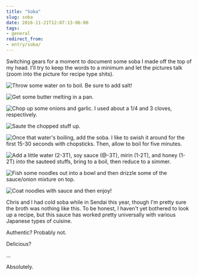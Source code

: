 ```yaml
---
title: "Soba"
slug: soba
date: 2016-11-21T12:07:13-06:00
tags:
- general
redirect_from:
- entry/soba/
---
```

Switching gears for a moment to document some soba I made off the top of my head. I'll try to keep the words to a minimum and let the pictures talk (zoom into the picture for recipe type shits).

![](http://i.imgur.com/Q6KGxTN.jpg "Throw some water on to boil. Be sure to add salt!")

![](http://i.imgur.com/HyJpoOW.jpg "Get some butter melting in a pan.")

![](http://i.imgur.com/j13cKrg.jpg "Chop up some onions and garlic. I used about a 1/4 and 3 cloves, respectively.")

![](http://i.imgur.com/7wlC7QO.jpg "Saute the chopped stuff up.")

![](http://i.imgur.com/j1btAYe.jpg "Once that water's boiling, add the soba. I like to swish it around for the first 15-30 seconds with chopsticks. Then, allow to boil for five minutes.")

![](http://i.imgur.com/h9lbBPC.jpg "Add a little water (2-3T), soy sauce (@-3T), mirin (1-2T), and honey (1-2T) into the sauteed stuffs, bring to a boil, then reduce to a simmer.")

![](http://i.imgur.com/3fmmUV9.jpg "Fish some noodles out into a bowl and then drizzle some of the sauce/onion mixture on top.")

![](http://i.imgur.com/gI0bGx9.jpg "Coat noodles with sauce and then enjoy!")

Chris and I had cold soba while in Sendai this year, though I'm pretty sure the broth was nothing like this. To be honest, I haven't yet bothered to look up a recipe, but this sauce has worked pretty universally with various Japanese types of cuisine.

Authentic? Probably not.

Delicious?

...

Absolutely.
